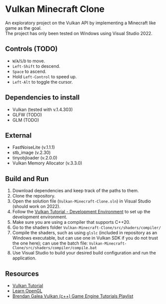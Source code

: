 # Vulkan Minecraft Clone
An exploratory project on the Vulkan API by implementing a Minecraft like game as the goal.<br>
The project has only been tested on Windows using Visual Studio 2022.

## Controls (TODO)
- `W`/`A`/`S`/`D` to move.
- `Left-Shift` to descend.
- `Space` to ascend.
- Hold `Left-Control` to speed up.
- `Left-Alt` to toggle the cursor.

## Dependencies to install
- Vulkan (tested with v.1.4.303)
- GLFW (TODO)
- GLM (TODO)

## External
- FastNoiseLite (v.1.1.1)
- stb_image (v.2.30)
- tinyobjloader (v.2.0.0)
- Vulkan Memory Allocator (v.3.3.0)

## Build and Run
1. Download dependencies and keep track of the paths to them.
2. Clone the repository.
3. Open the solution file (`Vulkan-Minecraft-Clone.sln`) in Visual Studio (should work on 2022).
4. Follow the [Vulkan Tutorial - Development Environment](https://vulkan-tutorial.com/Development_environment) to set up the development environment.
5. Make sure you are using a compiler that supports C++20.
6. Go to the shaders folder `Vulkan-Minecraft-Clone/src/shaders/compiler/`
7. Compile the shaders, such as using `glslc` (included in repository as an Windows executable, but can use one in Vulkan SDK if you do not trust the one here); can use the batch file: `Vulkan-Minecraft-Clone/src/shaders/compiler/compile.bat`
8. Use Visual Studio to build your desired build configuration and run the application.

## Resources
- [Vulkan Tutorial](https://vulkan-tutorial.com/)
- [Learn OpenGL](https://learnopengl.com/)
- [Brendan Galea Vulkan (c++) Game Engine Tutorials Playlist](https://youtube.com/playlist?list=PL8327DO66nu9qYVKLDmdLW_84-yE4auCR&si=4Qpm8svqKWqGVDzK)
